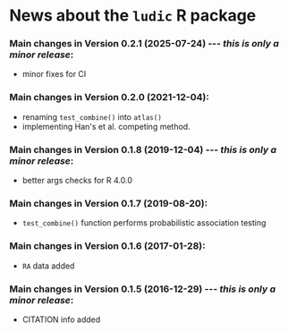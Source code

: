 # News about the `ludic` R package

### Main changes in Version 0.2.1 (2025-07-24) --- *this is only a minor release*:
 * minor fixes for CI

### Main changes in Version 0.2.0 (2021-12-04):

 * renaming `test_combine()` into `atlas()`
 * implementing Han's et al. competing method.


### Main changes in Version 0.1.8 (2019-12-04) --- *this is only a minor release*:

 * better args checks for R 4.0.0

### Main changes in Version 0.1.7 (2019-08-20):

 * `test_combine()` function performs probabilistic association testing  


### Main changes in Version 0.1.6 (2017-01-28):

 * `RA` data added  


### Main changes in Version 0.1.5 (2016-12-29) --- *this is only a minor release*:

 * CITATION info added
